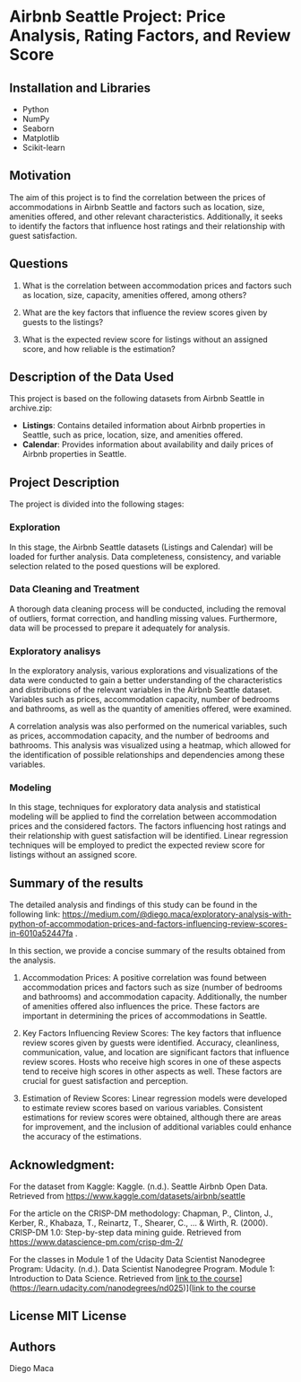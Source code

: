 # Airbnb Seattle Project: Price Analysis, Rating Factors, and Review Score

## Installation and Libraries
- Python
- NumPy
- Seaborn
- Matplotlib
- Scikit-learn
## Motivation
The aim of this project is to find the correlation between the prices of accommodations in Airbnb Seattle and factors such as location, size, amenities offered, and other relevant characteristics. Additionally, it seeks to identify the factors that influence host ratings and their relationship with guest satisfaction.

## Questions

1. What is the correlation between accommodation prices and factors such as location, size, capacity, amenities offered, among others?

2. What are the key factors that influence the review scores given by guests to the listings?

3. What is the expected review score for listings without an assigned score, and how reliable is the estimation?

## Description of the Data Used
This project is based on the following datasets from Airbnb Seattle in archive.zip:
- **Listings**: Contains detailed information about Airbnb properties in Seattle, such as price, location, size, and amenities offered.
- **Calendar**: Provides information about availability and daily prices of Airbnb properties in Seattle.

## Project Description
The project is divided into the following stages:

### Exploration
In this stage, the Airbnb Seattle datasets (Listings and Calendar) will be loaded for further analysis. Data completeness, consistency, and variable selection related to the posed questions will be explored.

### Data Cleaning and Treatment
A thorough data cleaning process will be conducted, including the removal of outliers, format correction, and handling missing values. Furthermore, data will be processed to prepare it adequately for analysis.

### Exploratory analisys
In the exploratory analysis, various explorations and visualizations of the data were conducted to gain a better understanding of the characteristics and distributions of the relevant variables in the Airbnb Seattle dataset. Variables such as prices, accommodation capacity, number of bedrooms and bathrooms, as well as the quantity of amenities offered, were examined.

A correlation analysis was also performed on the numerical variables, such as prices, accommodation capacity, and the number of bedrooms and bathrooms. This analysis was visualized using a heatmap, which allowed for the identification of possible relationships and dependencies among these variables.

### Modeling
In this stage, techniques for exploratory data analysis and statistical modeling will be applied to find the correlation between accommodation prices and the considered factors. The factors influencing host ratings and their relationship with guest satisfaction will be identified. Linear regression techniques will be employed to predict the expected review score for listings without an assigned score.

## Summary of the results

The detailed analysis and findings of this study can be found in the following link:
https://medium.com/@diego.maca/exploratory-analysis-with-python-of-accommodation-prices-and-factors-influencing-review-scores-in-6010a52447fa .

In this section, we provide a concise summary of the results obtained from the analysis.

1. Accommodation Prices: A positive correlation was found between accommodation prices and factors such as size (number of bedrooms and bathrooms) and accommodation capacity. Additionally, the number of amenities offered also influences the price. These factors are important in determining the prices of accommodations in Seattle.

2. Key Factors Influencing Review Scores: The key factors that influence review scores given by guests were identified. Accuracy, cleanliness, communication, value, and location are significant factors that influence review scores. Hosts who receive high scores in one of these aspects tend to receive high scores in other aspects as well. These factors are crucial for guest satisfaction and perception.

3. Estimation of Review Scores: Linear regression models were developed to estimate review scores based on various variables. Consistent estimations for review scores were obtained, although there are areas for improvement, and the inclusion of additional variables could enhance the accuracy of the estimations.

## Acknowledgment:

For the dataset from Kaggle:
Kaggle. (n.d.). Seattle Airbnb Open Data. Retrieved from https://www.kaggle.com/datasets/airbnb/seattle

For the article on the CRISP-DM methodology:
Chapman, P., Clinton, J., Kerber, R., Khabaza, T., Reinartz, T., Shearer, C., ... & Wirth, R. (2000). CRISP-DM 1.0: Step-by-step data mining guide. Retrieved from https://www.datascience-pm.com/crisp-dm-2/

For the classes in Module 1 of the Udacity Data Scientist Nanodegree Program:
Udacity. (n.d.). Data Scientist Nanodegree Program. Module 1: Introduction to Data Science. Retrieved from [link to the course](https://learn.udacity.com/nanodegrees/nd002/parts/cd0000)](https://learn.udacity.com/nanodegrees/nd025)]([link to the course](https://learn.udacity.com/nanodegrees/nd025)

## License MIT License

## Authors
Diego Maca
